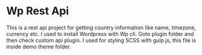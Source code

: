# Wp Rest Api
This is a rest api project for getting country information like name, timezone, currency etc. I used to install Wordpress with Wp cli.
Goto plugin folder and then check custom api plugin.
I used for styling SCSS with gulp.js, this file is inside demo theme folder.
